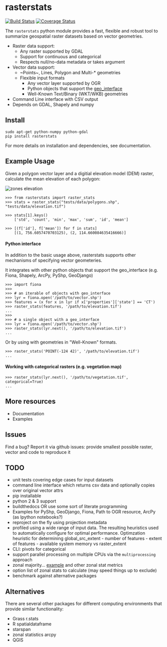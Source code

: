 # rasterstats

[![Build Status](https://api.travis-ci.org/perrygeo/python-raster-stats.png)](https://api.travis-ci.org/perrygeo/python-raster-stats) [![Coverage Status](https://coveralls.io/repos/perrygeo/python-raster-stats/badge.png)](https://coveralls.io/r/perrygeo/python-raster-stats)

The `rasterstats` python module provides a fast, flexible and robust tool to summarize geospatial raster
datasets based on vector geometries.  

* Raster data support: 
  * Any raster supported by GDAL
  * Support for continuous and categorical
  * Respects null/no-data metadata or takes argument
* Vector data support:
  * ~Points~, Lines, Polygon and Multi-* geometries
  * Flexible input formats
      * Any vector layer supported by OGR
      * Python objects that support the [geo_interface](https://gist.github.com/sgillies/2217756)
      * Well-Known Text/Binary (WKT/WKB) geometries
* Command Line interface with CSV output
* Depends on GDAL, Shapely and numpy

## Install
```
sudo apt-get python-numpy python-gdal
pip install rasterstats
```
For more details on installation and dependencies, see documentation.

## Example Usage
Given a polygon vector layer and a digitial elevation model (DEM) raster, calculate the mean elevation of each polygon:

![zones elevation](https://github.com/perrygeo/python-raster-stats/raw/master/docs/img/zones_elevation.png)

```
>>> from rasterstats import raster_stats
>>> stats = raster_stats("tests/data/polygons.shp", "tests/data/elevation.tif")

>>> stats[1].keys()
    ['std', 'count', 'min', 'max', 'sum', 'id', 'mean']
    
>>> [(f['id'], f['mean']) for f in stats]
    [(1, 756.6057470703125), (2, 114.660084635416666)]
```

#### Python interface 

In addition to the basic usage above, rasterstats supports other mechanisms of specifying vector geometeries.

It integrates with other python objects that support the geo_interface (e.g. Fiona, Shapely, ArcPy, PyShp, GeoDjango)
```
>>> import fiona
>>>
>>> # an iterable of objects with geo_interface
>>> lyr = fiona.open('/path/to/vector.shp')
>>> features = (x for x in lyr if x['properties']['state'] == 'CT')
>>> raster_stats(features, '/path/to/elevation.tif')
...
>>> 
>>> # a single object with a geo_interface
>>> lyr = fiona.open('/path/to/vector.shp')
>>> raster_stats(lyr.next(), '/path/to/elevation.tif')
...
```

Or by using with geometries in "Well-Known" formats.
```
>>> raster_stats('POINT(-124 42)', '/path/to/elevation.tif')
...
```

#### Working with categorical rasters (e.g. vegetation map)
```
>>> raster_stats(lyr.next(), '/path/to/vegetation.tif', categorical=True)
...
```


## More resources
 * Documentation
 * Examples


## Issues
Find a bug? Report it via github issues: provide smallest possible raster, vector and code to reproduce it

## TODO 
* unit tests covering edge cases for input datasets
* command line interface which returns csv data and optionally copies over original vector attrs
* pip installable
* python 2 & 3 support
* buildthedocs OR use some sort of literate programming
* Examples for PyShp, GeoDjango, Fiona, Path to OGR resource, ArcPy (as Ipython notebooks?)
* reproject on the fly using projection metadata
* profiled using a wide range of input data. The resulting heuristics used to automatically configure for optimal performance. Optimzation heuristic for determining global_src_extent - number of features - extent of features - available system memory vs raster_extent
* CLI: pivots for categorical
* support parallel processing on multiple CPUs via the `multiprocessing` approach
* zonal majority... [example](http://stackoverflow.com/questions/6252280/find-the-most-frequent-number-in-a-numpy-vector) and other zonal stat metrics
* option list of zonal stats to calculate (may speed things up to exclude)
* benchmark against alternative packages

## Alternatives
There are several other packages for different computing environments that provide similar functionality:

* Grass r.stats 
* R spatialdataframe
* starspan
* zonal statistics arcpy
* QGIS
